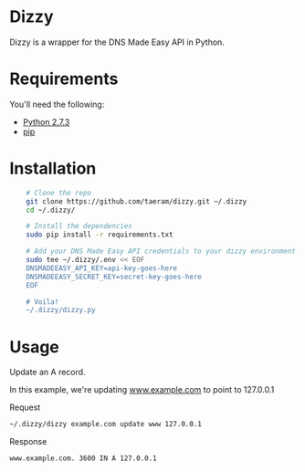 Dizzy
=====

Dizzy is a wrapper for the DNS Made Easy API in Python.

Requirements
============
You'll need the following:

* [Python 2.7.3](http://www.python.org/)
* [pip](https://github.com/pypa/pip)

Installation
============

```bash
    # Clone the repo
    git clone https://github.com/taeram/dizzy.git ~/.dizzy
    cd ~/.dizzy/

    # Install the dependencies
    sudo pip install -r requirements.txt

    # Add your DNS Made Easy API credentials to your dizzy environment
    sudo tee ~/.dizzy/.env << EOF
    DNSMADEEASY_API_KEY=api-key-goes-here
    DNSMADEEASY_SECRET_KEY=secret-key-goes-here
    EOF

    # Voila!
    ~/.dizzy/dizzy.py
```

Usage
=====

Update an A record. 

In this example, we're updating www.example.com to point to 127.0.0.1

Request
```bash
~/.dizzy/dizzy example.com update www 127.0.0.1
```

Response
```
www.example.com. 3600 IN A 127.0.0.1
```
